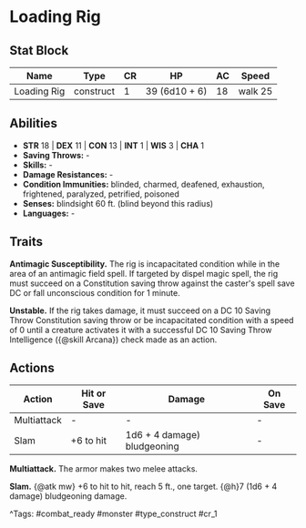 # Loading Rig

## Stat Block

| Name | Type | CR | HP | AC | Speed |
|------|------|----|----|----|-------|
| Loading Rig | construct | 1 | 39 (6d10 + 6) | 18 | walk 25 |

## Abilities

- **STR** 18 | **DEX** 11 | **CON** 13 | **INT** 1 | **WIS** 3 | **CHA** 1
- **Saving Throws:** -  
- **Skills:** -  
- **Damage Resistances:** -  
- **Condition Immunities:** blinded, charmed, deafened, exhaustion, frightened, paralyzed, petrified, poisoned  
- **Senses:** blindsight 60 ft. (blind beyond this radius)  
- **Languages:** -

## Traits

**Antimagic Susceptibility.** The rig is incapacitated condition while in the area of an antimagic field spell. If targeted by dispel magic spell, the rig must succeed on a Constitution saving throw against the caster's spell save DC or fall unconscious condition for 1 minute.

**Unstable.** If the rig takes damage, it must succeed on a DC 10 Saving Throw Constitution saving throw or be incapacitated condition with a speed of 0 until a creature activates it with a successful DC 10 Saving Throw Intelligence ({@skill Arcana}) check made as an action.


## Actions

| Action | Hit or Save | Damage | On Save |
|--------|--------------|--------|----------|
| Multiattack | - | - | - |
| Slam | +6 to hit | 1d6 + 4 damage) bludgeoning | - |

**Multiattack.** The armor makes two melee attacks.

**Slam.** {@atk mw} +6 to hit to hit, reach 5 ft., one target. {@h}7 (1d6 + 4 damage) bludgeoning damage.


^Tags: #combat_ready #monster #type_construct #cr_1